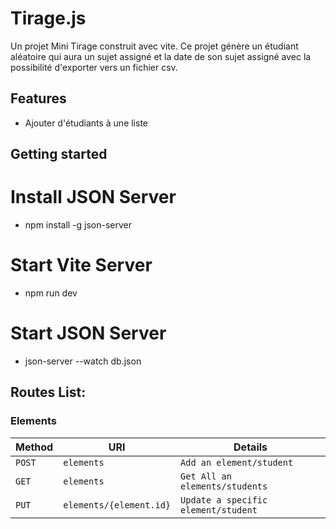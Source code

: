 # Tirage.js
Un projet Mini Tirage construit avec vite.
Ce projet génère un étudiant aléatoire qui aura un sujet assigné et la date de son sujet assigné avec la possibilité d'exporter vers un fichier csv.


## Features
- Ajouter d'étudiants à une liste

## Getting started

# Install JSON Server
- npm install -g json-server
# Start Vite Server
- npm run dev
# Start JSON Server
- json-server --watch db.json

## Routes List:

### Elements

| Method     | URI                               | Details  
|------------|-----------------------------------|------------------------------------------|
| `POST`     | `elements`                        | `Add an element/student`                 |
| `GET`      | `elements`                        | `Get All an elements/students`           |
| `PUT`      | `elements/{element.id}`           | `Update a specific element/student`      |
